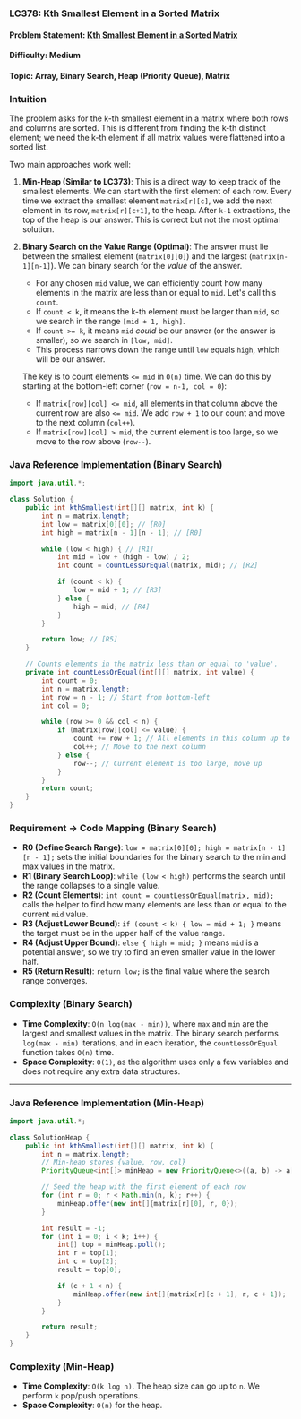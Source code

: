 ### LC378: Kth Smallest Element in a Sorted Matrix
#### Problem Statement: [Kth Smallest Element in a Sorted Matrix](https://leetcode.com/problems/kth-smallest-element-in-a-sorted-matrix/)
#### Difficulty: Medium
#### Topic: Array, Binary Search, Heap (Priority Queue), Matrix

### Intuition
The problem asks for the k-th smallest element in a matrix where both rows and columns are sorted. This is different from finding the k-th distinct element; we need the k-th element if all matrix values were flattened into a sorted list.

Two main approaches work well:
1.  **Min-Heap (Similar to LC373)**: This is a direct way to keep track of the smallest elements. We can start with the first element of each row. Every time we extract the smallest element `matrix[r][c]`, we add the next element in its row, `matrix[r][c+1]`, to the heap. After `k-1` extractions, the top of the heap is our answer. This is correct but not the most optimal solution.

2.  **Binary Search on the Value Range (Optimal)**: The answer must lie between the smallest element (`matrix[0][0]`) and the largest (`matrix[n-1][n-1]`). We can binary search for the *value* of the answer.
    - For any chosen `mid` value, we can efficiently count how many elements in the matrix are less than or equal to `mid`. Let's call this `count`.
    - If `count < k`, it means the k-th element must be larger than `mid`, so we search in the range `[mid + 1, high]`. 
    - If `count >= k`, it means `mid` *could* be our answer (or the answer is smaller), so we search in `[low, mid]`. 
    - This process narrows down the range until `low` equals `high`, which will be our answer.

    The key is to count elements `<= mid` in `O(n)` time. We can do this by starting at the bottom-left corner (`row = n-1, col = 0`):
    - If `matrix[row][col] <= mid`, all elements in that column above the current row are also `<= mid`. We add `row + 1` to our count and move to the next column (`col++`).
    - If `matrix[row][col] > mid`, the current element is too large, so we move to the row above (`row--`).

### Java Reference Implementation (Binary Search)
```java
import java.util.*;

class Solution {
    public int kthSmallest(int[][] matrix, int k) {
        int n = matrix.length;
        int low = matrix[0][0]; // [R0]
        int high = matrix[n - 1][n - 1]; // [R0]

        while (low < high) { // [R1]
            int mid = low + (high - low) / 2;
            int count = countLessOrEqual(matrix, mid); // [R2]

            if (count < k) {
                low = mid + 1; // [R3]
            } else {
                high = mid; // [R4]
            }
        }

        return low; // [R5]
    }

    // Counts elements in the matrix less than or equal to 'value'.
    private int countLessOrEqual(int[][] matrix, int value) {
        int count = 0;
        int n = matrix.length;
        int row = n - 1; // Start from bottom-left
        int col = 0;

        while (row >= 0 && col < n) {
            if (matrix[row][col] <= value) {
                count += row + 1; // All elements in this column up to 'row' are <= value
                col++; // Move to the next column
            } else {
                row--; // Current element is too large, move up
            }
        }
        return count;
    }
}
```

### Requirement → Code Mapping (Binary Search)
- **R0 (Define Search Range)**: `low = matrix[0][0]; high = matrix[n - 1][n - 1];` sets the initial boundaries for the binary search to the min and max values in the matrix.
- **R1 (Binary Search Loop)**: `while (low < high)` performs the search until the range collapses to a single value.
- **R2 (Count Elements)**: `int count = countLessOrEqual(matrix, mid);` calls the helper to find how many elements are less than or equal to the current `mid` value.
- **R3 (Adjust Lower Bound)**: `if (count < k) { low = mid + 1; }` means the target must be in the upper half of the value range.
- **R4 (Adjust Upper Bound)**: `else { high = mid; }` means `mid` is a potential answer, so we try to find an even smaller value in the lower half.
- **R5 (Return Result)**: `return low;` is the final value where the search range converges.

### Complexity (Binary Search)
- **Time Complexity**: `O(n log(max - min))`, where `max` and `min` are the largest and smallest values in the matrix. The binary search performs `log(max - min)` iterations, and in each iteration, the `countLessOrEqual` function takes `O(n)` time.
- **Space Complexity**: `O(1)`, as the algorithm uses only a few variables and does not require any extra data structures.

---

### Java Reference Implementation (Min-Heap)
```java
import java.util.*;

class SolutionHeap {
    public int kthSmallest(int[][] matrix, int k) {
        int n = matrix.length;
        // Min-heap stores {value, row, col}
        PriorityQueue<int[]> minHeap = new PriorityQueue<>((a, b) -> a[0] - b[0]);

        // Seed the heap with the first element of each row
        for (int r = 0; r < Math.min(n, k); r++) {
            minHeap.offer(new int[]{matrix[r][0], r, 0});
        }

        int result = -1;
        for (int i = 0; i < k; i++) {
            int[] top = minHeap.poll();
            int r = top[1];
            int c = top[2];
            result = top[0];

            if (c + 1 < n) {
                minHeap.offer(new int[]{matrix[r][c + 1], r, c + 1});
            }
        }

        return result;
    }
}
```

### Complexity (Min-Heap)
- **Time Complexity**: `O(k log n)`. The heap size can go up to `n`. We perform `k` pop/push operations.
- **Space Complexity**: `O(n)` for the heap.
